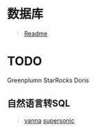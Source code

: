 # 数据库
> [Readme](/Database/DataBase.md)

# TODO 
Greenplumn
StarRocks
Doris


## 自然语言转SQL
> [vanna](https://github.com/vanna-ai/vanna)
> [supersonic](https://github.com/tencentmusic/supersonic)

